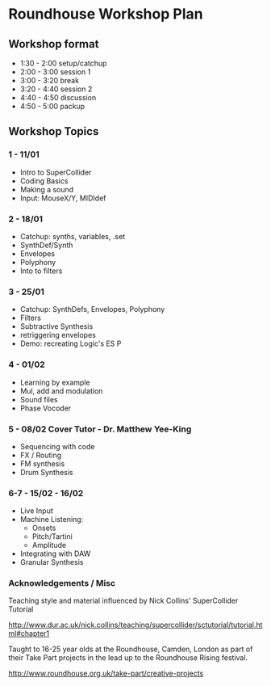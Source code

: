 # Roundhouse Workshop Plan  

## Workshop format

+ 1:30 - 2:00   setup/catchup
+ 2:00 - 3:00   session 1
+ 3:00 - 3:20   break
+ 3:20 - 4:40   session 2
+ 4:40 - 4:50   discussion
+ 4:50 - 5:00   packup

## Workshop Topics

### 1 - 11/01
+ Intro to SuperCollider
+ Coding Basics
+ Making a sound
+ Input: MouseX/Y, MIDIdef

### 2 - 18/01
+ Catchup: synths, variables, .set
+ SynthDef/Synth
+ Envelopes
+ Polyphony
+ Into to filters

### 3 - 25/01
+ Catchup: SynthDefs, Envelopes, Polyphony
+ Filters
+ Subtractive Synthesis
+ retriggering envelopes
+ Demo: recreating Logic's ES P

### 4 - 01/02
+ Learning by example
+ Mul, add and modulation
+ Sound files
+ Phase Vocoder

### 5 - 08/02 Cover Tutor - Dr. Matthew Yee-King
+ Sequencing with code
+ FX / Routing
+ FM synthesis
+ Drum Synthesis

### 6-7 - 15/02 - 16/02
+ Live Input
+ Machine Listening:
    + Onsets
    + Pitch/Tartini
    + Amplitude
+ Integrating with DAW
+ Granular Synthesis

### Acknowledgements / Misc

Teaching style and material influenced by Nick Collins' SuperCollider Tutorial 

http://www.dur.ac.uk/nick.collins/teaching/supercollider/sctutorial/tutorial.html#chapter1

Taught to 16-25 year olds at the Roundhouse, Camden, London as part of their Take Part projects in the lead up to the Roundhouse Rising festival.

http://www.roundhouse.org.uk/take-part/creative-projects